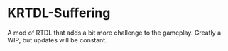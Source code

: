 # KRTDL-Suffering
A mod of RTDL that adds a bit more challenge to the gameplay. Greatly a WIP, but updates will be constant.
